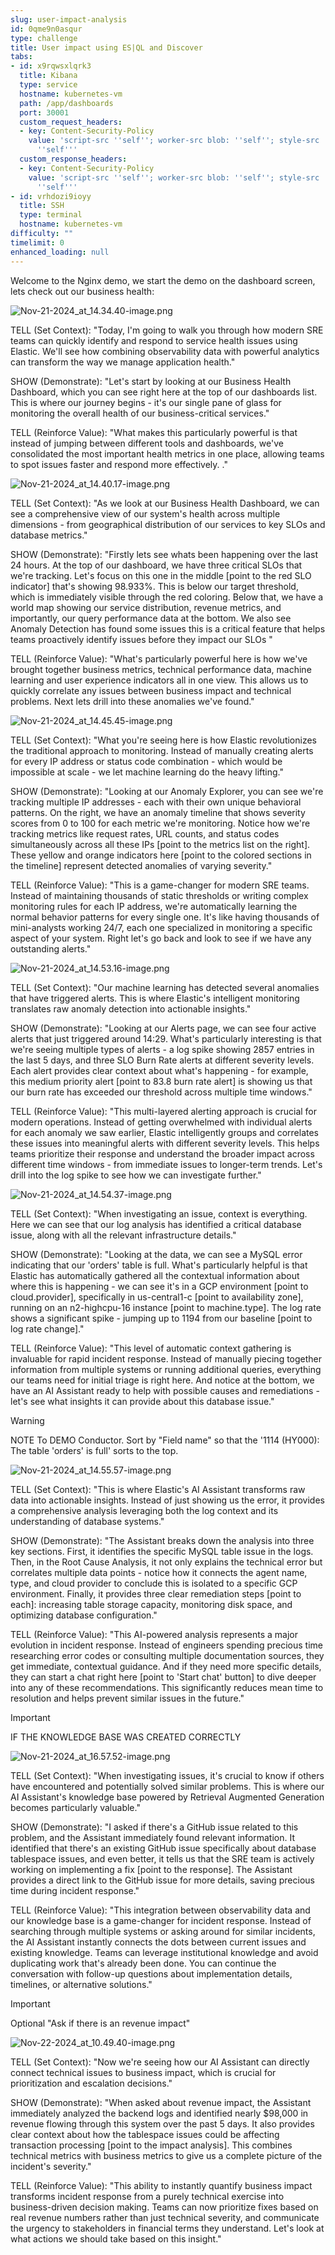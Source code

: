 ```yaml
---
slug: user-impact-analysis
id: 0qme9n0asqur
type: challenge
title: User impact using ES|QL and Discover
tabs:
- id: x9rqwsxlqrk3
  title: Kibana
  type: service
  hostname: kubernetes-vm
  path: /app/dashboards
  port: 30001
  custom_request_headers:
  - key: Content-Security-Policy
    value: 'script-src ''self''; worker-src blob: ''self''; style-src ''unsafe-inline''
      ''self'''
  custom_response_headers:
  - key: Content-Security-Policy
    value: 'script-src ''self''; worker-src blob: ''self''; style-src ''unsafe-inline''
      ''self'''
- id: vrhdozi9ioyy
  title: SSH
  type: terminal
  hostname: kubernetes-vm
difficulty: ""
timelimit: 0
enhanced_loading: null
---
```

Welcome to the Nginx demo, we start the demo on the dashboard screen, lets check out our business health:

![Nov-21-2024_at_14.34.40-image.png](../assets/Nov-21-2024_at_14.34.40-image.png)

TELL (Set Context):
"Today, I'm going to walk you through how modern SRE teams can quickly identify and respond to service health issues using Elastic. We'll see how combining observability data with powerful analytics can transform the way we manage application health."

SHOW (Demonstrate):
"Let's start by looking at our Business Health Dashboard, which you can see right here at the top of our dashboards list. This is where our journey begins - it's our single pane of glass for monitoring the overall health of our business-critical services."

TELL (Reinforce Value):
"What makes this particularly powerful is that instead of jumping between different tools and dashboards, we've consolidated the most important health metrics in one place, allowing teams to spot issues faster and respond more effectively. ."

![Nov-21-2024_at_14.40.17-image.png](../assets/Nov-21-2024_at_14.40.17-image.png)

TELL (Set Context):
"As we look at our Business Health Dashboard, we can see a comprehensive view of our system's health across multiple dimensions - from geographical distribution of our services to key SLOs and database metrics."

SHOW (Demonstrate):
"Firstly lets see whats been happening over the last 24 hours. At the top of our dashboard, we have three critical SLOs that we're tracking. Let's focus on this one in the middle [point to the red SLO indicator] that's showing 98.933%. This is below our target threshold, which is immediately visible through the red coloring. Below that, we have a world map showing our service distribution, revenue metrics, and importantly, our query performance data at the bottom. We also see Anomaly Detection has found some issues this is a critical feature that helps teams proactively identify issues before they impact our SLOs "

TELL (Reinforce Value):
"What's particularly powerful here is how we've brought together business metrics, technical performance data, machine learning and user experience indicators all in one view. This allows us to quickly correlate any issues between business impact and technical problems. Next lets drill into these anomalies we've found."

![Nov-21-2024_at_14.45.45-image.png](../assets/Nov-21-2024_at_14.45.45-image.png)

TELL (Set Context):
"What you're seeing here is how Elastic revolutionizes the traditional approach to monitoring. Instead of manually creating alerts for every IP address or status code combination - which would be impossible at scale - we let machine learning do the heavy lifting."

SHOW (Demonstrate):
"Looking at our Anomaly Explorer, you can see we're tracking multiple IP addresses - each with their own unique behavioral patterns. On the right, we have an anomaly timeline that shows severity scores from 0 to 100 for each metric we're monitoring. Notice how we're tracking metrics like request rates, URL counts, and status codes simultaneously across all these IPs [point to the metrics list on the right]. These yellow and orange indicators here [point to the colored sections in the timeline] represent detected anomalies of varying severity."

TELL (Reinforce Value):
"This is a game-changer for modern SRE teams. Instead of maintaining thousands of static thresholds or writing complex monitoring rules for each IP address, we're automatically learning the normal behavior patterns for every single one. It's like having thousands of mini-analysts working 24/7, each one specialized in monitoring a specific aspect of your system. Right let's go back and look to see if we have any outstanding alerts."

![Nov-21-2024_at_14.53.16-image.png](../assets/Nov-21-2024_at_14.53.16-image.png)

TELL (Set Context):
"Our machine learning has detected several anomalies that have triggered alerts. This is where Elastic's intelligent monitoring translates raw anomaly detection into actionable insights."

SHOW (Demonstrate):
"Looking at our Alerts page, we can see four active alerts that just triggered around 14:29. What's particularly interesting is that we're seeing multiple types of alerts - a log spike showing 2857 entries in the last 5 days, and three SLO Burn Rate alerts at different severity levels. Each alert provides clear context about what's happening - for example, this medium priority alert [point to 83.8 burn rate alert] is showing us that our burn rate has exceeded our threshold across multiple time windows."

TELL (Reinforce Value):
"This multi-layered alerting approach is crucial for modern operations. Instead of getting overwhelmed with individual alerts for each anomaly we saw earlier, Elastic intelligently groups and correlates these issues into meaningful alerts with different severity levels. This helps teams prioritize their response and understand the broader impact across different time windows - from immediate issues to longer-term trends. Let's drill into the log spike to see how we can investigate further."

![Nov-21-2024_at_14.54.37-image.png](../assets/Nov-21-2024_at_14.54.37-image.png)

TELL (Set Context):
"When investigating an issue, context is everything. Here we can see that our log analysis has identified a critical database issue, along with all the relevant infrastructure details."

SHOW (Demonstrate):
"Looking at the data, we can see a MySQL error indicating that our 'orders' table is full. What's particularly helpful is that Elastic has automatically gathered all the contextual information about where this is happening - we can see it's in a GCP environment [point to cloud.provider], specifically in us-central1-c [point to availability zone], running on an n2-highcpu-16 instance [point to machine.type]. The log rate shows a significant spike - jumping up to 1194 from our baseline [point to log rate change]."

TELL (Reinforce Value):
"This level of automatic context gathering is invaluable for rapid incident response. Instead of manually piecing together information from multiple systems or running additional queries, everything our teams need for initial triage is right here. And notice at the bottom, we have an AI Assistant ready to help with possible causes and remediations - let's see what insights it can provide about this database issue."

> [!WARNING]
> NOTE To DEMO Conductor. Sort by "Field name" so that the '1114 (HY000): The table 'orders' is full' sorts to the top.

![Nov-21-2024_at_14.55.57-image.png](../assets/Nov-21-2024_at_14.55.57-image.png)

TELL (Set Context):
"This is where Elastic's AI Assistant transforms raw data into actionable insights. Instead of just showing us the error, it provides a comprehensive analysis leveraging both the log context and its understanding of database systems."

SHOW (Demonstrate):
"The Assistant breaks down the analysis into three key sections. First, it identifies the specific MySQL table issue in the logs. Then, in the Root Cause Analysis, it not only explains the technical error but correlates multiple data points - notice how it connects the agent name, type, and cloud provider to conclude this is isolated to a specific GCP environment. Finally, it provides three clear remediation steps [point to each]: increasing table storage capacity, monitoring disk space, and optimizing database configuration."

TELL (Reinforce Value):
"This AI-powered analysis represents a major evolution in incident response. Instead of engineers spending precious time researching error codes or consulting multiple documentation sources, they get immediate, contextual guidance. And if they need more specific details, they can start a chat right here [point to 'Start chat' button] to dive deeper into any of these recommendations. This significantly reduces mean time to resolution and helps prevent similar issues in the future."

> [!IMPORTANT]
> IF THE KNOWLEDGE BASE WAS CREATED CORRECTLY

![Nov-21-2024_at_16.57.52-image.png](../assets/Nov-21-2024_at_16.57.52-image.png)

TELL (Set Context):
"When investigating issues, it's crucial to know if others have encountered and potentially solved similar problems. This is where our AI Assistant's knowledge base powered by Retrieval Augmented Generation becomes particularly valuable."

SHOW (Demonstrate):
"I asked if there's a GitHub issue related to this problem, and the Assistant immediately found relevant information. It identified that there's an existing GitHub issue specifically about database tablespace issues, and even better, it tells us that the SRE team is actively working on implementing a fix [point to the response]. The Assistant provides a direct link to the GitHub issue for more details, saving precious time during incident response."

TELL (Reinforce Value):
"This integration between observability data and our knowledge base is a game-changer for incident response. Instead of searching through multiple systems or asking around for similar incidents, the AI Assistant instantly connects the dots between current issues and existing knowledge. Teams can leverage institutional knowledge and avoid duplicating work that's already been done. You can continue the conversation with follow-up questions about implementation details, timelines, or alternative solutions."

> [!IMPORTANT]
> Optional "Ask if there is an revenue impact"

![Nov-22-2024_at_10.49.40-image.png](../assets/Nov-22-2024_at_10.49.40-image.png)

TELL (Set Context):
"Now we're seeing how our AI Assistant can directly connect technical issues to business impact, which is crucial for prioritization and escalation decisions."

SHOW (Demonstrate):
"When asked about revenue impact, the Assistant immediately analyzed the backend logs and identified nearly $98,000 in revenue flowing through this system over the past 5 days. It also provides clear context about how the tablespace issues could be affecting transaction processing [point to the impact analysis]. This combines technical metrics with business metrics to give us a complete picture of the incident's severity."

TELL (Reinforce Value):
"This ability to instantly quantify business impact transforms incident response from a purely technical exercise into business-driven decision making. Teams can now prioritize fixes based on real revenue numbers rather than just technical severity, and communicate the urgency to stakeholders in financial terms they understand. Let's look at what actions we should take based on this insight."
